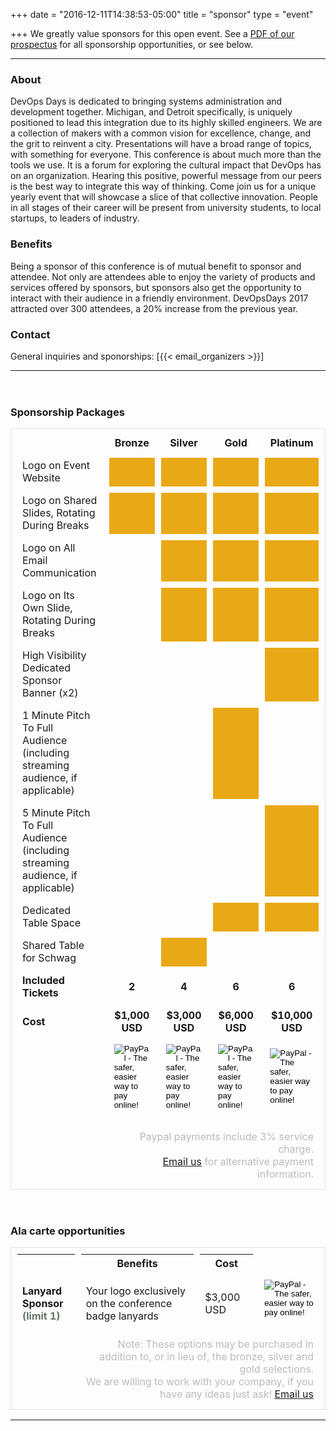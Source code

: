 +++
date = "2016-12-11T14:38:53-05:00"
title = "sponsor"
type = "event"


+++
We greatly value sponsors for this open event. See a <a href="/events/2018-detroit/DevOpsDaysDetroit-Prospectus-2018.pdf">PDF of our prospectus</a> for all sponsorship opportunities, or see below.
<style>
</style>
<hr>
<h3>About</h3>
<p>
DevOps Days is dedicated to bringing systems administration and development together. Michigan, and Detroit specifically,
is uniquely positioned to lead this integration due to its highly skilled engineers. We are a collection of makers with a
common vision for excellence, change, and the grit to reinvent a city. Presentations will have a broad range of topics, with
something for everyone. This conference is about much more than the tools we use. It is a forum for exploring the cultural
impact that DevOps has on an organization. Hearing this positive, powerful message from our peers is the best way to
integrate this way of thinking. Come join us for a unique yearly event that will showcase a slice of that collective innovation.
People in all stages of their career will be present from university students, to local startups, to leaders of industry.
<h3>Benefits</h3>
<p>
Being a sponsor of this conference is of mutual benefit to sponsor and attendee. Not only are attendees able to enjoy the
variety of products and services offered by sponsors, but sponsors also get the opportunity to interact with their audience in
a friendly environment. DevOpsDays 2017 attracted over 300 attendees, a 20% increase from the previous year. 
<h3>Contact</h3>
General inquiries and sponorships:  [{{< email_organizers >}}]
<hr>
<div>
<h3 style="padding-top: 2em;">Sponsorship Packages</h3>
<table style="border: 1px solid rgba(0,0,0,0.1); border-spacing: 10px;border-collapse: separate;">
  <tr>
    <td></td>
    <td style="font-weight: bold; text-align: center">Bronze</td>
    <td style="font-weight: bold; text-align: center">Silver</td>
    <td style="font-weight: bold; text-align: center">Gold</td>
    <td style="font-weight: bold; text-align: center">Platinum</td>
  </tr>
  <tr>
    <td>Logo on Event Website</td>
     <td bgcolor="#E9A916"></td>
     <td bgcolor="#E9A916"></td>
     <td bgcolor="#E9A916"></td>
     <td bgcolor="#E9A916"></td>
  </tr>
  <tr>
    <td>Logo on Shared Slides, Rotating During Breaks</td>
     <td bgcolor="#E9A916"></td>
     <td bgcolor="#E9A916"></td>
     <td bgcolor="#E9A916"></td>
     <td bgcolor="#E9A916"></td>
  </tr>
  <tr>
    <td>Logo on All Email Communication</td>
     <td></td>
     <td bgcolor="#E9A916"></td>
     <td bgcolor="#E9A916"></td>
     <td bgcolor="#E9A916"></td>
  </tr>
  <tr>
    <td>Logo on Its Own Slide, Rotating During Breaks</td>
     <td></td>
     <td bgcolor="#E9A916"></td>
     <td bgcolor="#E9A916"></td>
     <td bgcolor="#E9A916"></td>
  </tr>
  <tr>
    <td>High Visibility Dedicated Sponsor Banner (x2)</td>
     <td></td>
     <td></td>
     <td></td>
     <td bgcolor="#E9A916"></td>
  </tr>
  <tr>
    <td>1 Minute Pitch To Full Audience (including streaming audience, if applicable)</td>
     <td></td>
     <td></td>
     <td bgcolor="#E9A916"></td>
     <td></td>
  </tr>
  <tr>
    <td>5 Minute Pitch To Full Audience (including streaming audience, if applicable)</td>
     <td></td>
     <td></td>
     <td></td>
     <td bgcolor="#E9A916"></td>
  </tr>
  <tr>
    <td>Dedicated Table Space</td>
     <td></td>
     <td></td>
     <td bgcolor="#E9A916"></td>
     <td bgcolor="#E9A916"></td>
  </tr>
  <tr>
    <td>Shared Table for Schwag</td>
     <td></td>
     <td bgcolor="#E9A916"></td>
     <td></td>
     <td></td>
  </tr>
  <tr>
    <td style="font-weight: bold">Included Tickets</td>
    <td style="font-weight: bold; text-align: center">2</td>
    <td style="font-weight: bold; text-align: center">4</td>
    <td style="font-weight: bold; text-align: center">6</td>
    <td style="font-weight: bold; text-align: center">6</td>
  </tr>
  <tr>
    <td style="font-weight: bold">Cost</td>
    <td style="font-weight: bold; text-align: center">$1,000 USD</td>
    <td style="font-weight: bold; text-align: center">$3,000 USD</td>
    <td style="font-weight: bold; text-align: center">$6,000 USD</td>
    <td style="font-weight: bold; text-align: center">$10,000 USD</td>
  </tr>
  <tr>
    <td></td>
    <td>
        <form action="https://www.paypal.com/cgi-bin/webscr" method="post" target="_top">
        <input type="hidden" name="cmd" value="_s-xclick">
        <input type="hidden" name="hosted_button_id" value="T2NPRJFZ7D2BJ">
        <input type="image" src="https://www.paypalobjects.com/en_US/i/btn/btn_paynow_LG.gif" border="0" name="submit" alt="PayPal - The safer, easier way to pay online!">
        <img alt="" border="0" src="https://www.paypalobjects.com/en_US/i/scr/pixel.gif" width="1" height="1">
        </form>
    </td>
    <td>
        <form action="https://www.paypal.com/cgi-bin/webscr" method="post" target="_top">
        <input type="hidden" name="cmd" value="_s-xclick">
        <input type="hidden" name="hosted_button_id" value="8N8GZWS4NCQ54">
        <input type="image" src="https://www.paypalobjects.com/en_US/i/btn/btn_paynow_LG.gif" border="0" name="submit" alt="PayPal - The safer, easier way to pay online!">
        <img alt="" border="0" src="https://www.paypalobjects.com/en_US/i/scr/pixel.gif" width="1" height="1">
        </form>
    </td>
    <td>
        <form action="https://www.paypal.com/cgi-bin/webscr" method="post" target="_top">
        <input type="hidden" name="cmd" value="_s-xclick">
        <input type="hidden" name="hosted_button_id" value="2Q4P4J35E93A6">
        <input type="image" src="https://www.paypalobjects.com/en_US/i/btn/btn_paynow_LG.gif" border="0" name="submit" alt="PayPal - The safer, easier way to pay online!">
        <img alt="" border="0" src="https://www.paypalobjects.com/en_US/i/scr/pixel.gif" width="1" height="1">
        </form>
    </td>
    <td>
        <form action="https://www.paypal.com/cgi-bin/webscr" method="post" target="_top">
        <input type="hidden" name="cmd" value="_s-xclick">
        <input type="hidden" name="hosted_button_id" value="VHR5Z9G3U6UJQ">
        <input type="image" src="https://www.paypalobjects.com/en_US/i/btn/btn_paynow_LG.gif" border="0" name="submit" alt="PayPal - The safer, easier way to pay online!">
        <img alt="" border="0" src="https://www.paypalobjects.com/en_US/i/scr/pixel.gif" width="1" height="1">
        </form>
    </td>
  </tr>
  <tr>
    <td></td>
    <td style="text-align: right; color: #bbb;" colspan=4>Paypal payments include 3% service charge.<br/><a href="mailto:organizers-detroit-2018@devopsdays.org?subject=DevOpsDays%20Detroit%202018%20Sponsorship">Email us</a> for alternative payment information.</td>    
  </tr>
</table>

<h3 style="padding-top: 2em;">Ala carte opportunities</h3>

<table style="border: 1px solid rgba(0,0,0,0.1); border-spacing: 10px;border-collapse: separate;">
  <tr>
    <th></th>
    <th>Benefits</th>
    <th>Cost</th>
  </tr>
  <tr>
    <td style="font-weight:bold;">Lanyard Sponsor <br/><span style="color:#676">(limit 1)</span></td>
    <td>Your logo exclusively on the conference badge lanyards</td>
    <td>$3,000 USD</td>
    <td style="text-align: right;" colspan=4>
      <form action="https://www.paypal.com/cgi-bin/webscr" method="post" target="_top">
        <input type="hidden" name="cmd" value="_s-xclick">
        <input type="hidden" name="hosted_button_id" value="JYPPJZDDR9SZA">
        <input type="image" src="https://www.paypalobjects.com/en_US/i/btn/btn_paynow_LG.gif" border="0" name="submit" alt="PayPal - The safer, easier way to pay online!">
        <img alt="" border="0" src="https://www.paypalobjects.com/en_US/i/scr/pixel.gif" width="1" height="1">
        </form>
    </td>
  </tr>
  <tr>
    <td></td>
    <td style="text-align: right; color: #bbb;" colspan=3>
        Note: These options may be purchased in addition to, or in lieu of, the bronze, silver and gold selections.<br/>We are willing to work with your company, if you have any ideas just ask! <a href="mailto:organizers-detroit-2018@devopsdays.org?subject=DevOpsDays%20Detroit%202018%20Sponsorship">Email us</a>
  </tr>
</table>
<span style="font-style: italic"></span>
</div>
<hr/>
